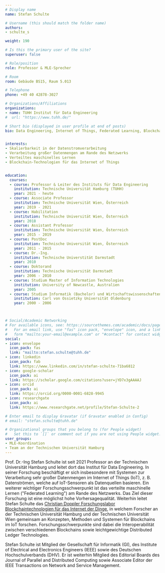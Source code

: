 ```yaml
---
# Display name
name: Stefan Schulte

# Username (this should match the folder name)
authors:
- schulte_s

weight: 190

# Is this the primary user of the site?
superuser: false

# Role/position
role: Professor & MLE-Sprecher

# Room
room: Gebäude BS15, Raum 5.013

# Telephone
phone: +49 40 42878-3027

# Organizations/Affiliations
organizations:
- name: TUHH Institut für Data Engineering
#  url: "https://www.tuhh.de/"

# Short bio (displayed in user profile at end of posts)
bio: Data Engineering, Internet of Things, Federated Learning, Blockchains


interests:
- Skalierbarkeit in der Datenstromverarbeitung
- Verarbeitung großer Datenmengen am Rande des Netzwerks
- Verteiltes maschinelles Lernen
- Blockchain-Technologien für das Internet of Things


education:
  courses:
  - course: Professor & Leiter des Instituts für Data Engineering
    institution: Technische Universität Hamburg (TUHH)
    year: 2021 - heute
  - course: Associate Professor
    institution: Technische Universität Wien, Österreich
    year: 2019 - 2021
  - course: Habilitation
    institution: Technische Universität Wien, Österreich
    year: 2018
  - course: Assistant Professor
    institution: Technische Universität Wien, Österreich
    year: 2015 - 2019
  - course: PostDoc
    institution: Technische Universität Wien, Österreich
    year: 2011 - 2015
  - course: Dr.-Ing.
    institution: Technische Universtität Darmstadt
    year: 2010
  - course: Doktorand
    institution: Technische Universität Darmstadt
    year: 2006 - 2010
  - course: Studium Master of Information Technologies
    institution: University of Newcastle, Australien
    year: 2005
  - course: Studium Informatik (Bachelor) und Wirtschaftswissenschaften (Diplom)
    institution: Carl von Ossietzky Universität Oldenburg
    year: 2000 - 2006



# Social/Academic Networking
# For available icons, see: https://sourcethemes.com/academic/docs/page-builder/#icons
#   For an email link, use "fas" icon pack, "envelope" icon, and a link in the
#   form "mailto:your-email@example.com" or "#contact" for contact widget.
social:
- icon: envelope
  icon_pack: fas
  link: "mailto:stefan.schulte@tuhh.de"
- icon: linkedin
  icon_pack: fab
  link: https://www.linkedin.com/in/stefan-schulte-71ba6812
- icon: google-scholar
  icon_pack: ai
  link: https://scholar.google.com/citations?user=jYD7x3gAAAAJ
- icon: orcid
  icon_pack: ai
  link: https://orcid.org/0000-0001-6828-9945
- icon: researchgate
  icon_pack: ai
  link: https://www.researchgate.net/profile/Stefan-Schulte-2

# Enter email to display Gravatar (if Gravatar enabled in Config)
# email: "stefan.schulte@tuhh.de"

# Organizational groups that you belong to (for People widget)
#   Set this to `[]` or comment out if you are not using People widget.
user_groups:
- MLE-Koordination
- Team an der Technischen Universität Hamburg
---
```


Prof. Dr.-Ing Stefan Schulte ist seit 2021 Professor an der Technischen Universität Hamburg und leitet dort das Institut für Data Engineering. In seiner Forschung beschäftigt er sich insbesondere mit Systemen zur Verarbeitung sehr großer Datenmengen im Internet of Things (IoT), z. B. Datenströmen, welche auf IoT-Sensoren als Datenquellen basieren. Ein weiterer wichtiger Forschungsschwerpunkt ist das verteilte maschinelle Lernen ("Federated Learning") am Rande des Netzwerks. Das Ziel dieser Forschung ist eine möglichst hohe Vorhersagequalität. Weiterhin leitet Stefan Schulte das [Christian Doppler Forschungslabor Blockchaintechnologien für das Internet der Dinge](https://www.cdl-bot.at/de), in welchem Forscher an der Technischen Universität Hamburg und der Technischen Universität Wien gemeinsam an Konzepten, Methoden und Systemen für Blockchains im IoT forschen. Forschungsschwerpunkte sind dabei die Interoperabilität zwischen verschiedenen Blockchains sowie leichtgewichtige Distributed Ledger Technologies.

Stefan Schulte ist Mitglied der Gesellschaft für Informatik (GI), des Institute of Electrical and Electronics Engineers (IEEE) sowie des Deutschen Hochschulverbands (DHV). Er ist weiterhin Mitglied des Editorial Boards des Journal of Parallel and Distributed Computing sowie Associate Editor der IEEE Transactions on Network and Service Management.
